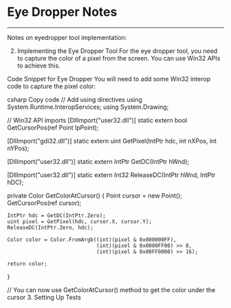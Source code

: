 ﻿



# Eye Dropper Notes

---

Notes on eyedropper tool implementation:

2. Implementing the Eye Dropper Tool
For the eye dropper tool, you need to capture the color of a pixel from the screen. You can use Win32 APIs to achieve this.

Code Snippet for Eye Dropper
You will need to add some Win32 interop code to capture the pixel color:

csharp
Copy code
// Add using directives
using System.Runtime.InteropServices;
using System.Drawing;

// Win32 API imports
[DllImport("user32.dll")]
static extern bool GetCursorPos(ref Point lpPoint);

[DllImport("gdi32.dll")]
static extern uint GetPixel(IntPtr hdc, int nXPos, int nYPos);

[DllImport("user32.dll")]
static extern IntPtr GetDC(IntPtr hWnd);

[DllImport("user32.dll")]
static extern Int32 ReleaseDC(IntPtr hWnd, IntPtr hDC);

private Color GetColorAtCursor()
{
    Point cursor = new Point();
    GetCursorPos(ref cursor);

    IntPtr hdc = GetDC(IntPtr.Zero);
    uint pixel = GetPixel(hdc, cursor.X, cursor.Y);
    ReleaseDC(IntPtr.Zero, hdc);
    
    Color color = Color.FromArgb((int)(pixel & 0x000000FF),
                                 (int)(pixel & 0x0000FF00) >> 8,
                                 (int)(pixel & 0x00FF0000) >> 16);
    
    return color;
}

// You can now use GetColorAtCursor() method to get the color under the cursor
3. Setting Up Tests